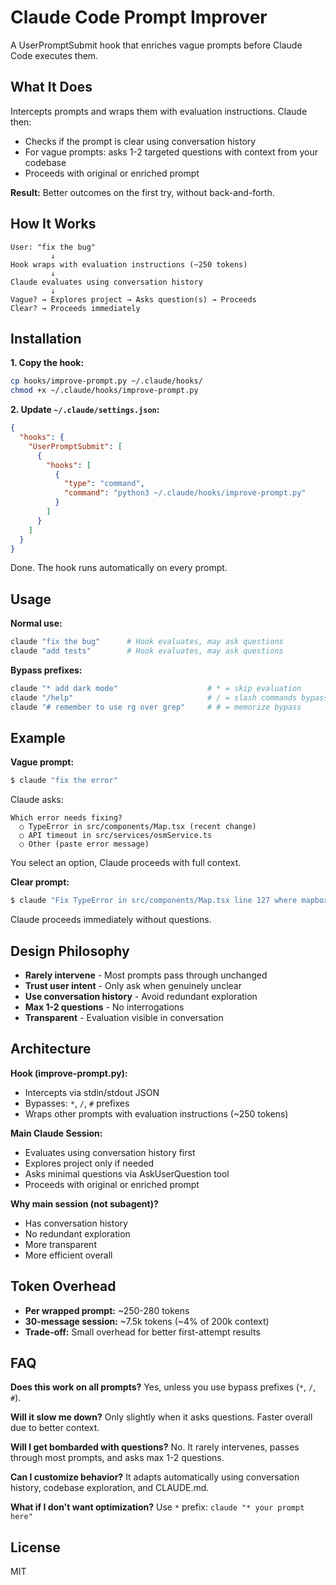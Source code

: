 # Claude Code Prompt Improver

A UserPromptSubmit hook that enriches vague prompts before Claude Code executes them.

## What It Does

Intercepts prompts and wraps them with evaluation instructions. Claude then:
- Checks if the prompt is clear using conversation history
- For vague prompts: asks 1-2 targeted questions with context from your codebase
- Proceeds with original or enriched prompt

**Result:** Better outcomes on the first try, without back-and-forth.

## How It Works

```
User: "fix the bug"
         ↓
Hook wraps with evaluation instructions (~250 tokens)
         ↓
Claude evaluates using conversation history
         ↓
Vague? → Explores project → Asks question(s) → Proceeds
Clear? → Proceeds immediately
```

## Installation

**1. Copy the hook:**
```bash
cp hooks/improve-prompt.py ~/.claude/hooks/
chmod +x ~/.claude/hooks/improve-prompt.py
```

**2. Update `~/.claude/settings.json`:**
```json
{
  "hooks": {
    "UserPromptSubmit": [
      {
        "hooks": [
          {
            "type": "command",
            "command": "python3 ~/.claude/hooks/improve-prompt.py"
          }
        ]
      }
    ]
  }
}
```

Done. The hook runs automatically on every prompt.

## Usage

**Normal use:**
```bash
claude "fix the bug"      # Hook evaluates, may ask questions
claude "add tests"        # Hook evaluates, may ask questions
```

**Bypass prefixes:**
```bash
claude "* add dark mode"                    # * = skip evaluation
claude "/help"                              # / = slash commands bypass
claude "# remember to use rg over grep"     # # = memorize bypass
```

## Example

**Vague prompt:**
```bash
$ claude "fix the error"
```

Claude asks:
```
Which error needs fixing?
  ○ TypeError in src/components/Map.tsx (recent change)
  ○ API timeout in src/services/osmService.ts
  ○ Other (paste error message)
```

You select an option, Claude proceeds with full context.

**Clear prompt:**
```bash
$ claude "Fix TypeError in src/components/Map.tsx line 127 where mapboxgl.Map constructor is missing container option"
```

Claude proceeds immediately without questions.

## Design Philosophy

- **Rarely intervene** - Most prompts pass through unchanged
- **Trust user intent** - Only ask when genuinely unclear
- **Use conversation history** - Avoid redundant exploration
- **Max 1-2 questions** - No interrogations
- **Transparent** - Evaluation visible in conversation

## Architecture

**Hook (improve-prompt.py):**
- Intercepts via stdin/stdout JSON
- Bypasses: `*`, `/`, `#` prefixes
- Wraps other prompts with evaluation instructions (~250 tokens)

**Main Claude Session:**
- Evaluates using conversation history first
- Explores project only if needed
- Asks minimal questions via AskUserQuestion tool
- Proceeds with original or enriched prompt

**Why main session (not subagent)?**
- Has conversation history
- No redundant exploration
- More transparent
- More efficient overall

## Token Overhead

- **Per wrapped prompt:** ~250-280 tokens
- **30-message session:** ~7.5k tokens (~4% of 200k context)
- **Trade-off:** Small overhead for better first-attempt results

## FAQ

**Does this work on all prompts?**
Yes, unless you use bypass prefixes (`*`, `/`, `#`).

**Will it slow me down?**
Only slightly when it asks questions. Faster overall due to better context.

**Will I get bombarded with questions?**
No. It rarely intervenes, passes through most prompts, and asks max 1-2 questions.

**Can I customize behavior?**
It adapts automatically using conversation history, codebase exploration, and CLAUDE.md.

**What if I don't want optimization?**
Use `*` prefix: `claude "* your prompt here"`

## License

MIT
